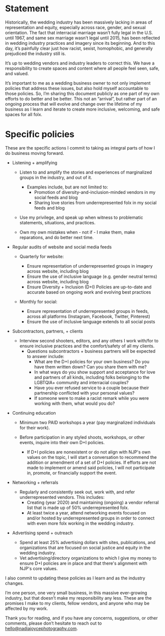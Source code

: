 # Statement

Historically, the wedding industry has been massively lacking in areas of representation and equity, especially across race, gender, and sexual orientation. The fact that interracial marriage wasn’t fully legal in the U.S. until 1967, and same sex marriage wasn’t legal until 2015, has been reflected in wedding industry practices and imagery since its beginning. And to this day, it’s painfully clear just how racist, sexist, homophobic, and generally prejudiced the industry still is.

It’s up to wedding vendors and industry leaders to correct this. We have a responsibility to create spaces and content where all people feel seen, safe, and valued. 

It’s important to me as a wedding business owner to not only implement policies that address these issues, but also hold myself accountable to those policies. So, I’m sharing this document publicly as one part of my own efforts to do better and be better. This not an “arrival”, but rather part of an ongoing process that will evolve and change over the lifetime of my business as I learn and iterate to create more inclusive, welcoming, and safe spaces for all folx.

# Specific policies

These are the specific actions I commit to taking as integral parts of how I do business moving forward. 

+ Listening + amplifying

   + Listen to and amplify the stories and experiences of marginalized groups in the industry, and out of it.
      + Examples include, but are not limited to:
         + Promotion of diversity-and-inclusion-minded vendors in my social feeds and blog
         + Sharing love stories from underrepresented folx in my social feeds and blog

   + Use my privilege, and speak up when witness to problematic statements, situations, and practices.

   + Own my own mistakes when - not if - I make them, make reparations, and do better next time.

+ Regular audits of website and social media feeds

   + Quarterly for website:
      + Ensure representation of underrepresented groups in imagery across website, including blog
      + Ensure the use of inclusive language (e.g. gender neutral terms) across website, including blog
      + Ensure Diversity + Inclusion (D+I) Policies are up-to-date and accurate based on ongoing work and evolving best practices

   + Monthly for social:
      + Ensure representation of underrepresented groups in feeds, across all platforms (Instagram, Facebook, Twitter, Pinterest)
      + Ensure the use of inclusive language extends to all social posts

+ Subcontractors, partners, + clients

   + Interview second shooters, editors, and any others I work with/for to ensure inclusive practices and the comfort/safety of all my clients.
      + Questions subcontractors + business partners will be expected to answer include:
         + What are the D+I policies for your own business? Do you have them written down? Can you share them with me?
         + In what ways do you show support and acceptance for love and partners of all kinds, including folks belonging to the LGBTQIA+ community and interracial couples?
         + Have you ever refused service to a couple because their partnership conflicted with your personal values?
         + If someone were to make a racist remark while you were working with them, what would you do?

+ Continuing education 

   + Minimum two PAID workshops a year (pay marginalized individuals for their work).

   + Before participation in any styled shoots, workshops, or other events, inquire into their own D+I policies. 
      + If D+I policies are nonexistent or do not align with NJP's own values on the topic, I will start a conversation to recommend the addition or amendment of a set of D+I policies. If efforts are not made to implement or amend said policies, I will not participate in, promote, or financially support the event.

+ Networking + referrals

   + Regularly and consistently seek out, work with, and refer underrepresented vendors. This includes:
      + Creating (year 2020) and maintaining (ongoing) a vendor referral list that is made up of 50% underrepresented folx.
      + At least twice a year, attend networking events focused on and/or hosted by underrepresented groups in order to connect with even more folx working in the wedding industry.

+ Advertising spend + outreach

   + Spend at least 25% advertising dollars with sites, publications, and organizations that are focused on social justice and equity in the wedding industry.
   + Vet advertising/directory organizations to which I give my money to ensure D+I policies are in place and that there's alignment with NJP's core values.


I also commit to updating these policies as I learn and as the industry changes. 

I’m one person, one very small business, in this massive ever-growing industry, but that doesn’t make my responsibility any less. These are the promises I make to my clients, fellow vendors, and anyone who may be affected by my work. 

Thank you for reading, and if you have any concerns, suggestions, or other comments, please don’t hesitate to reach out to hello@nadiajoycephotography.com.
